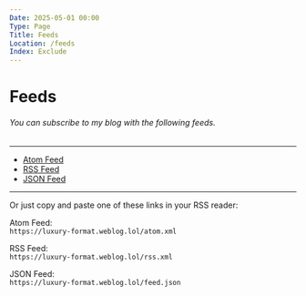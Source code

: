```yaml
---
Date: 2025-05-01 00:00
Type: Page
Title: Feeds
Location: /feeds
Index: Exclude
---
```


# Feeds

###### You can subscribe to my blog with the following feeds.

---

- [<i class="fa-solid fa-atom"></i> Atom Feed](/atom.xml)
- [<i class="fa-solid fa-rss"></i> RSS Feed](/rss.xml)
- [<i class="omg-icon omg-json-feed"></i> JSON Feed](/feed.json)

---

Or just copy and paste one of these links in your RSS reader:

<i class="fa-solid fa-atom"></i> Atom Feed:  
`https://luxury-format.weblog.lol/atom.xml`  

<i class="fa-solid fa-rss"></i> RSS Feed:  
`https://luxury-format.weblog.lol/rss.xml`  

<i class="omg-icon omg-json-feed"></i> JSON Feed:  
`https://luxury-format.weblog.lol/feed.json`  
